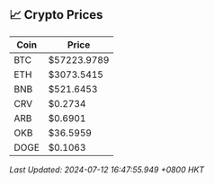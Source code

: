 ## 📈 Crypto Prices

| Coin | Price |
| ---- | ----- |
| BTC | $57223.9789 |
| ETH | $3073.5415 |
| BNB | $521.6453 |
| CRV | $0.2734 |
| ARB | $0.6901 |
| OKB | $36.5959 |
| DOGE | $0.1063 |

_Last Updated: 2024-07-12 16:47:55.949 +0800 HKT_